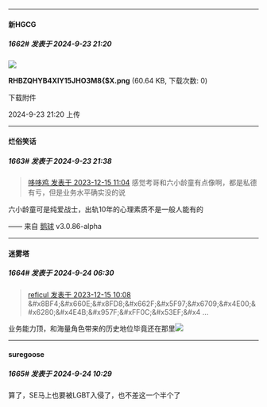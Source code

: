 ﻿
*****

####  新HGCG  
##### 1662#       发表于 2024-9-23 21:20

<img src="https://img.saraba1st.com/forum/202409/23/212021i6cxjna609xn412k.png" referrerpolicy="no-referrer">

<strong>RHBZQHYB4XIY15JHO3M8{$X.png</strong> (60.64 KB, 下载次数: 0)

下载附件

2024-9-23 21:20 上传


*****

####  烂俗笑话  
##### 1663#       发表于 2024-9-23 21:38

<blockquote><a href="httphttps://bbs.saraba1st.com/2b/forum.php?mod=redirect&amp;goto=findpost&amp;pid=63334571&amp;ptid=2096246" target="_blank">哆哆鸡 发表于 2023-12-15 11:04</a>
感觉考哥和六小龄童有点像啊，都是私德有亏，但是业务水平确实没的说</blockquote>
六小龄童可是纯爱战士，出轨10年的心理素质不是一般人能有的

—— 来自 [鹅球](https://www.pgyer.com/xfPejhuq) v3.0.86-alpha


*****

####  迷雾塔  
##### 1664#       发表于 2024-9-24 06:30

<blockquote><a href="httphttps://bbs.saraba1st.com/2b/forum.php?mod=redirect&amp;goto=findpost&amp;pid=63333885&amp;ptid=2096246" target="_blank">reficul 发表于 2023-12-15 10:08</a>
&amp;#x8BF4;&amp;#x660E;&amp;#x8FD8;&amp;#x662F;&amp;#x5F97;&amp;#x6709;&amp;#x4E00;&amp;#x6280;&amp;#x4E4B;&amp;#x957F;&amp;#xFF0C;&amp;#x53EF;&amp;#x4 ...</blockquote>
业务能力顶，和海量角色带来的历史地位毕竟还在那里<img src="https://static.saraba1st.com/image/smiley/face2017/067.png" referrerpolicy="no-referrer">


*****

####  suregoose  
##### 1665#       发表于 2024-9-24 10:29

算了，SE马上也要被LGBT入侵了，也不差这一个半个了

